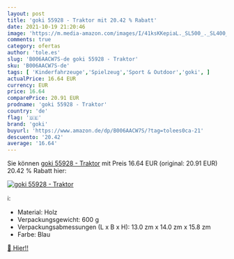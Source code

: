 ```yaml
---
layout: post
title: 'goki 55928 - Traktor mit 20.42 % Rabatt'
date: 2021-10-19 21:20:46
image: 'https://m.media-amazon.com/images/I/41ksKKepiaL._SL500_._SL400_.jpg'
comments: true
category: ofertas
author: 'tole.es'
slug: 'B006AACW7S-de goki 55928 - Traktor'
sku: 'B006AACW7S-de'
tags: [ 'Kinderfahrzeuge','Spielzeug','Sport & Outdoor','goki', ]
actualPrice: 16.64 EUR
currency: EUR
price: 16.64
comparePrice: 20.91 EUR
prodname: 'goki 55928 - Traktor'
country: 'de'
flag: '🇩🇪'
brand: 'goki'
buyurl: 'https://www.amazon.de/dp/B006AACW7S/?tag=tolees0ca-21'
descuento: '20.42'
average: '16.64'
---
```


Sie können [goki 55928 - Traktor](https://www.amazon.de/dp/B006AACW7S/?tag=tolees0ca-21) mit Preis 16.64 EUR (original: 20.91 EUR) 20.42 % Rabatt hier:

[![goki 55928 - Traktor](https://m.media-amazon.com/images/I/41ksKKepiaL._SL500_._SL400_.jpg)](https://www.amazon.de/dp/B006AACW7S/?tag=tolees0ca-21)

ℹ️:

- Material: Holz
- Verpackungsgewicht: 600 g
- Verpackungsabmessungen (L x B x H): 13.0 zm x 14.0 zm x 15.8 zm
- Farbe: Blau

[🛒 Hier!!](https://www.amazon.de/dp/B006AACW7S/?tag=tolees0ca-21)
